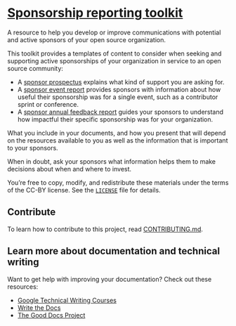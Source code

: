 # [Sponsorship reporting toolkit](https://github.com/google/opendocs/blob/main/sponsorship/README.md)

A resource to help you develop or improve communications with potential and active sponsors of your open source organization. 

This toolkit provides a templates of content to consider when seeking and supporting active sponsorships of your organization in service to an open source community:

- A [sponsor prospectus](sponsor-prospectus.md) explains what kind of support you are asking for.
- A [sponsor event report](sponsor-event-report.md) provides sponsors with information about how useful their sponsorship was for a single event, such as a contributor sprint or conference.
- A [sponsor annual feedback report](sponsor-annual-feedback) guides your sponsors to understand how impactful their specific sponsorship was for your organization.

What you include in your documents, and how you present that will depend on the resources available to you as well as the information that is important to your sponsors.

When in doubt, ask your sponsors what information helps them to make decisions about when and where to invest.

You’re free to copy, modify, and redistribute these materials under the terms of the CC-BY license. See the [`LICENSE`](../LICENSE) file for details.

## Contribute

To learn how to contribute to this project, read [CONTRIBUTING.md](../CONTRIBUTING.md).

## Learn more about documentation and technical writing

Want to get help with improving your documentation? Check out these resources:

- [Google Technical Writing Courses](https://developers.google.com/tech-writing)
- [Write the Docs](https://www.writethedocs.org/)
- [The Good Docs Project](https://thegooddocsproject.dev/)